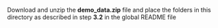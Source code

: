 Download and unzip the **demo_data.zip** file and place the folders in this directory as described in step **3.2** in the global README file